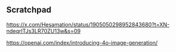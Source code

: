 ## Scratchpad

https://x.com/Hesamation/status/1905050298952843680?t=XN-ndeqrlTJs3LR70ZU13w&s=09

https://openai.com/index/introducing-4o-image-generation/